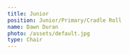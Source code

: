 ```yaml
---
title: Junior
position: Junior/Primary/Cradle Roll
name: Dawn Duran
photo: /assets/default.jpg
type: Chair
---
```


